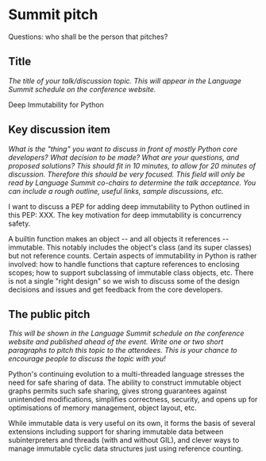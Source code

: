 # Summit pitch

Questions: who shall be the person that pitches?

## Title
*The title of your talk/discussion topic. This will appear in the Language Summit schedule on the conference website.*

Deep Immutability for Python


## Key discussion item
*What is the "thing" you want to discuss in front of mostly Python core developers? What decision to be made? What are your questions, and proposed solutions? This should fit in 10 minutes, to allow for 20 minutes of discussion. Therefore this should be very focused. This field will only be read by Language Summit co-chairs to determine the talk acceptance. You can include a rough outline, useful links, sample discussions, etc.*

I want to discuss a PEP for adding deep immutability to Python outlined in this PEP: XXX.
The key motivation for deep immutability is concurrency safety.

A builtin function makes an object -- and all objects it references -- immutable. This notably includes the object's class (and its super classes) but not reference counts. Certain aspects of immutability in Python is rather involved: how to handle functions that capture references to enclosing scopes; how to support subclassing of immutable class objects, etc. There is not a single "right design" so we wish to discuss some of the design decisions and issues and get feedback from the core developers.


## The public pitch
*This will be shown in the Language Summit schedule on the conference website and published ahead of the event. Write one or two short paragraphs to pitch this topic to the attendees. This is your chance to encourage people to discuss the topic with you!*

Python's continuing evolution to a multi-threaded language stresses the need for safe sharing of data. The ability to construct immutable object graphs permits such safe sharing, gives strong guarantees against unintended modifications, simplifies correctness, security, and opens up for optimisations of memory management, object layout, etc.

While immutable data is very useful on its own, it forms the basis of several extensions including support for sharing immutable data between subinterpreters and threads (with and without GIL), and clever ways to manage immutable cyclic data structures just using reference counting.

